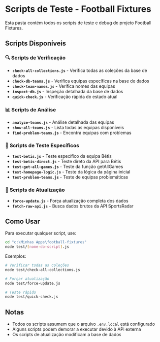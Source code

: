 # Scripts de Teste - Football Fixtures

Esta pasta contém todos os scripts de teste e debug do projeto Football Fixtures.

## Scripts Disponíveis

### 🔍 **Scripts de Verificação**
- **`check-all-collections.js`** - Verifica todas as coleções da base de dados
- **`check-db-teams.js`** - Verifica equipas específicas na base de dados
- **`check-team-names.js`** - Verifica nomes das equipas
- **`inspect-db.js`** - Inspeção detalhada da base de dados
- **`quick-check.js`** - Verificação rápida do estado atual

### 📊 **Scripts de Análise**
- **`analyze-teams.js`** - Análise detalhada das equipas
- **`show-all-teams.js`** - Lista todas as equipas disponíveis
- **`find-problem-teams.js`** - Encontra equipas com problemas

### 🧪 **Scripts de Teste Específicos**
- **`test-betis.js`** - Teste específico da equipa Bétis
- **`test-betis-direct.js`** - Teste direto da API para Bétis
- **`test-get-all-games.js`** - Teste da função getAllGames
- **`test-homepage-logic.js`** - Teste da lógica da página inicial
- **`test-problem-teams.js`** - Teste de equipas problemáticas

### 🔄 **Scripts de Atualização**
- **`force-update.js`** - Força atualização completa dos dados
- **`fetch-raw-api.js`** - Busca dados brutos da API SportsRadar

## Como Usar

Para executar qualquer script, use:
```bash
cd "c:\Minhas Apps\football-fixtures"
node test/[nome-do-script].js
```

Exemplos:
```bash
# Verificar todas as coleções
node test/check-all-collections.js

# Forçar atualização
node test/force-update.js

# Teste rápido
node test/quick-check.js
```

## Notas
- Todos os scripts assumem que o arquivo `.env.local` está configurado
- Alguns scripts podem demorar a executar devido à API externa
- Os scripts de atualização modificam a base de dados